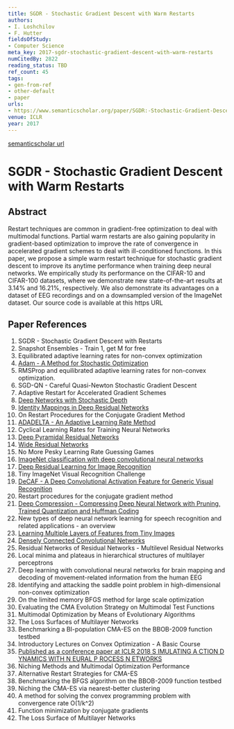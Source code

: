```yaml
---
title: SGDR - Stochastic Gradient Descent with Warm Restarts
authors:
- I. Loshchilov
- F. Hutter
fieldsOfStudy:
- Computer Science
meta_key: 2017-sgdr-stochastic-gradient-descent-with-warm-restarts
numCitedBy: 2822
reading_status: TBD
ref_count: 45
tags:
- gen-from-ref
- other-default
- paper
urls:
- https://www.semanticscholar.org/paper/SGDR:-Stochastic-Gradient-Descent-with-Warm-Loshchilov-Hutter/b022f2a277a4bf5f42382e86e4380b96340b9e86?sort=total-citations
venue: ICLR
year: 2017
---
```


[semanticscholar url](https://www.semanticscholar.org/paper/SGDR:-Stochastic-Gradient-Descent-with-Warm-Loshchilov-Hutter/b022f2a277a4bf5f42382e86e4380b96340b9e86?sort=total-citations)

# SGDR - Stochastic Gradient Descent with Warm Restarts

## Abstract

Restart techniques are common in gradient-free optimization to deal with multimodal functions. Partial warm restarts are also gaining popularity in gradient-based optimization to improve the rate of convergence in accelerated gradient schemes to deal with ill-conditioned functions. In this paper, we propose a simple warm restart technique for stochastic gradient descent to improve its anytime performance when training deep neural networks. We empirically study its performance on the CIFAR-10 and CIFAR-100 datasets, where we demonstrate new state-of-the-art results at 3.14% and 16.21%, respectively. We also demonstrate its advantages on a dataset of EEG recordings and on a downsampled version of the ImageNet dataset. Our source code is available at this https URL

## Paper References

1. SGDR - Stochastic Gradient Descent with Restarts
2. Snapshot Ensembles - Train 1, get M for free
3. Equilibrated adaptive learning rates for non-convex optimization
4. [Adam - A Method for Stochastic Optimization](2015-adam-a-method-for-stochastic-optimization.md)
5. RMSProp and equilibrated adaptive learning rates for non-convex optimization.
6. SGD-QN - Careful Quasi-Newton Stochastic Gradient Descent
7. Adaptive Restart for Accelerated Gradient Schemes
8. [Deep Networks with Stochastic Depth](2016-deep-networks-with-stochastic-depth.md)
9. [Identity Mappings in Deep Residual Networks](2016-identity-mappings-in-deep-residual-networks.md)
10. On Restart Procedures for the Conjugate Gradient Method
11. [ADADELTA - An Adaptive Learning Rate Method](2012-adadelta-an-adaptive-learning-rate-method.md)
12. Cyclical Learning Rates for Training Neural Networks
13. [Deep Pyramidal Residual Networks](2017-deep-pyramidal-residual-networks.md)
14. [Wide Residual Networks](2016-wide-residual-networks.md)
15. No More Pesky Learning Rate Guessing Games
16. [ImageNet classification with deep convolutional neural networks](2012-imagenet-classification-with-deep-convolutional-neural-networks.md)
17. [Deep Residual Learning for Image Recognition](2016-deep-residual-learning-for-image-recognition.md)
18. Tiny ImageNet Visual Recognition Challenge
19. [DeCAF - A Deep Convolutional Activation Feature for Generic Visual Recognition](2014-decaf-a-deep-convolutional-activation-feature-for-generic-visual-recognition.md)
20. Restart procedures for the conjugate gradient method
21. [Deep Compression - Compressing Deep Neural Network with Pruning, Trained Quantization and Huffman Coding](2016-deep-compression-compressing-deep-neural-network-with-pruning-trained-quantization-and-huffman-coding.md)
22. New types of deep neural network learning for speech recognition and related applications - an overview
23. [Learning Multiple Layers of Features from Tiny Images](2009-learning-multiple-layers-of-features-from-tiny-images.md)
24. [Densely Connected Convolutional Networks](2017-densely-connected-convolutional-networks.md)
25. Residual Networks of Residual Networks - Multilevel Residual Networks
26. Local minima and plateaus in hierarchical structures of multilayer perceptrons
27. Deep learning with convolutional neural networks for brain mapping and decoding of movement-related information from the human EEG
28. Identifying and attacking the saddle point problem in high-dimensional non-convex optimization
29. On the limited memory BFGS method for large scale optimization
30. Evaluating the CMA Evolution Strategy on Multimodal Test Functions
31. Multimodal Optimization by Means of Evolutionary Algorithms
32. The Loss Surfaces of Multilayer Networks
33. Benchmarking a BI-population CMA-ES on the BBOB-2009 function testbed
34. Introductory Lectures on Convex Optimization - A Basic Course
35. [Published as a conference paper at ICLR 2018 S IMULATING A CTION D YNAMICS WITH N EURAL P ROCESS N ETWORKS](2018-published-as-a-conference-paper-at-iclr-2018-s-imulating-a-ction-d-ynamics-with-n-eural-p-rocess-n-etworks.md)
36. Niching Methods and Multimodal Optimization Performance
37. Alternative Restart Strategies for CMA-ES
38. Benchmarking the BFGS algorithm on the BBOB-2009 function testbed
39. Niching the CMA-ES via nearest-better clustering
40. A method for solving the convex programming problem with convergence rate O(1/k^2)
41. Function minimization by conjugate gradients
42. The Loss Surface of Multilayer Networks
